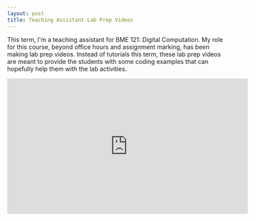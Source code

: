 ```yaml
---
layout: post
title: Teaching Assistant Lab Prep Videos
---
```


This term, I'm a teaching assistant for BME 121: Digital Computation. My role for this course, beyond office hours and assignment marking, has been making lab prep videos. Instead of tutorials this term, these lab prep videos are meant to provide the students with some coding examples that can hopefully help them with the lab activities.

<iframe width="560" height="315" src="https://www.youtube.com/embed/q9tdg8L3qxw" frameborder="0" allow="accelerometer; autoplay; clipboard-write; encrypted-media; gyroscope; picture-in-picture" allowfullscreen></iframe>